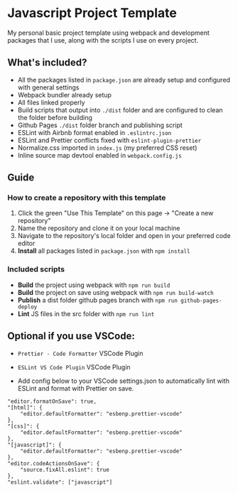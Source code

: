 # Javascript Project Template

My personal basic project template using webpack and development packages that I use, along with the scripts I use on every project.

## What's included?

- All the packages listed in `package.json` are already setup and configured with general settings
- Webpack bundler already setup
- All files linked properly
- Build scripts that output into `./dist` folder and are configured to clean the folder before building
- Github Pages `./dist` folder branch and publishing script
- ESLint with Airbnb format enabled in `.eslintrc.json`
- ESLint and Prettier conflicts fixed with `eslint-plugin-prettier`
- Normalize.css imported in `index.js` (my preferred CSS reset)
- Inline source map devtool enabled in `webpack.config.js`

## Guide

### How to create a repository with this template

1. Click the green "Use This Template" on this page -> "Create a new repository"
1. Name the repository and clone it on your local machine
1. Navigate to the repository's local folder and open in your preferred code editor
1. **Install** all packages listed in `package.json` with `npm install`

### Included scripts

- **Build** the project using webpack with `npm run build`
- **Build** the project on save using webpack with `npm run build-watch`
- **Publish** a dist folder github pages branch with `npm run github-pages-deploy`
- **Lint** JS files in the src folder with `npm run lint`

## Optional if you use VSCode:

- `Prettier - Code Formatter` VSCode Plugin
- `ESLint VS Code Plugin` VSCode Plugin

- Add config below to your VSCode settings.json to automatically lint with ESLint and format with Prettier on save.

```
"editor.formatOnSave": true,
"[html]": {
    "editor.defaultFormatter": "esbenp.prettier-vscode"
},
"[css]": {
    "editor.defaultFormatter": "esbenp.prettier-vscode"
},
"[javascript]": {
    "editor.defaultFormatter": "esbenp.prettier-vscode"
},
"editor.codeActionsOnSave": {
    "source.fixAll.eslint": true
},
"eslint.validate": ["javascript"]
```
